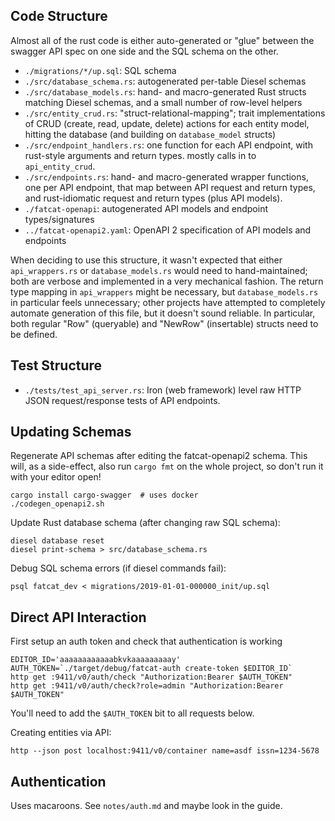 
## Code Structure

Almost all of the rust code is either auto-generated or "glue" between the
swagger API spec on one side and the SQL schema on the other.

- `./migrations/*/up.sql`: SQL schema
- `./src/database_schema.rs`: autogenerated per-table Diesel schemas
- `./src/database_models.rs`: hand- and macro-generated Rust structs matching
  Diesel schemas, and a small number of row-level helpers
- `./src/entity_crud.rs`: "struct-relational-mapping"; trait
  implementations of CRUD (create, read, update, delete) actions for each
  entity model, hitting the database (and building on `database_model` structs)
- `./src/endpoint_handlers.rs`: one function for each API endpoint, with rust-style
  arguments and return types. mostly calls in to `api_entity_crud`.
- `./src/endpoints.rs`: hand- and macro-generated wrapper functions, one per
  API endpoint, that map between API request and return types, and
  rust-idiomatic request and return types (plus API models).
- `./fatcat-openapi`: autogenerated API models and endpoint types/signatures
- `../fatcat-openapi2.yaml`: OpenAPI 2 specification of API models and
  endpoints

When deciding to use this structure, it wasn't expected that either
`api_wrappers.rs` or `database_models.rs` would need to hand-maintained; both
are verbose and implemented in a very mechanical fashion. The return type
mapping in `api_wrappers` might be necessary, but `database_models.rs` in
particular feels unnecessary; other projects have attempted to completely
automate generation of this file, but it doesn't sound reliable. In particular,
both regular "Row" (queryable) and "NewRow" (insertable) structs need to be
defined.

## Test Structure

- `./tests/test_api_server.rs`: Iron (web framework) level raw HTTP JSON
  request/response tests of API endpoints.

## Updating Schemas

Regenerate API schemas after editing the fatcat-openapi2 schema. This will, as
a side-effect, also run `cargo fmt` on the whole project, so don't run it with
your editor open!

    cargo install cargo-swagger  # uses docker
    ./codegen_openapi2.sh

Update Rust database schema (after changing raw SQL schema):

    diesel database reset
    diesel print-schema > src/database_schema.rs

Debug SQL schema errors (if diesel commands fail):

    psql fatcat_dev < migrations/2019-01-01-000000_init/up.sql

## Direct API Interaction

First setup an auth token and check that authentication is working

    EDITOR_ID='aaaaaaaaaaaabkvkaaaaaaaaay'
    AUTH_TOKEN=`./target/debug/fatcat-auth create-token $EDITOR_ID`
    http get :9411/v0/auth/check "Authorization:Bearer $AUTH_TOKEN"
    http get :9411/v0/auth/check?role=admin "Authorization:Bearer $AUTH_TOKEN"

You'll need to add the `$AUTH_TOKEN` bit to all requests below.
    
Creating entities via API:

    http --json post localhost:9411/v0/container name=asdf issn=1234-5678

## Authentication

Uses macaroons. See `notes/auth.md` and maybe look in the guide.

